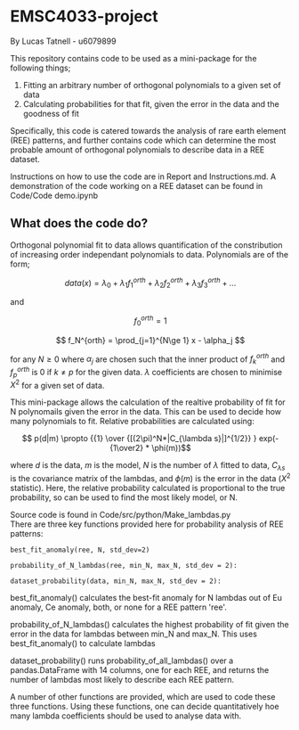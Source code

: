 # EMSC4033-project
By Lucas Tatnell - u6079899

This repository contains code to be used as a mini-package for the following things;

1. Fitting an arbitrary number of orthogonal polynomials to a given set of data
2. Calculating probabilities for that fit, given the error in the data and the goodness of fit

Specifically, this code is catered towards the analysis of rare earth element (REE) patterns, and further contains code which can determine the most probable amount of orthogonal polynomials to describe data in a REE dataset.

Instructions on how to use the code are in Report and Instructions.md. A demonstration of the code working on a REE dataset can be found in Code/Code demo.ipynb

## What does the code do?

Orthogonal polynomial fit to data allows quantification of the constribution of increasing order independant polynomials to data. Polynomials are of the form;

$$ data(x) = \lambda_0 + \lambda_1 f_1^{orth} + \lambda_2 f_2^{orth} + \lambda_3 f_3^{orth} + ... $$

and

  $$  f_0^{orth} = 1 $$
  
  $$    f_N^{orth} = \prod_{j=1}^{N\ge 1} x - \alpha_j  $$

for any $N \ge 0$ where $\alpha_j$ are chosen such that the inner product of $f_k^{orth}$ and $f_p^{orth}$ is 0 if $k \neq p$ for the given data. 
$\lambda$ coefficients are chosen to minimise $X^2$ for a given set of data.

This mini-package allows the calculation of the realtive probability of fit for N polynomails given the error in the data. This can be used to decide how many polynomials to fit. Relative probabilities are calculated using: 

$$ p(d|m)  \propto  {{1} \over {[(2\pi)^N*|C_{\lambda s}|]^{1/2}}  } exp(-{1\over2} * \phi(m))$$ 

where $d$ is the data, $m$ is the model, $N$ is the number of $\lambda$ fitted to data, $C_{\lambda s}$ is the covariance matrix of the lambdas, and $\phi(m)$ is the error in the data ($X^2$ statistic).
Here, the relative probability calculated is proportional to the true probability, so can be used to find the most likely model, or N.


Source code is found in Code/src/python/Make_lambdas.py  
There are three key functions provided here for probability analysis of REE patterns:

```
best_fit_anomaly(ree, N, std_dev=2)

probability_of_N_lambdas(ree, min_N, max_N, std_dev = 2):

dataset_probability(data, min_N, max_N, std_dev = 2):
```

best_fit_anomaly() calculates the best-fit anomaly for N lambdas out of Eu anomaly, Ce anomaly, both, or none for a REE pattern 'ree'.

probability_of_N_lambdas() calculates the highest probability of fit given the error in the data for lambdas between min_N and max_N. 
This uses best_fit_anomaly() to calculate lambdas

dataset_probability() runs probability_of_all_lambdas() over a pandas.DataFrame with 14 columns, one for each REE, and returns the number of lambdas most likely to describe each REE pattern. 

A number of other functions are provided, which are used to code these three functions. Using these functions, one can decide quantitatively hoe many lambda coefficients should be used to analyse data with.


